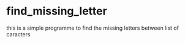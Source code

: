 # find_missing_letter
this is a simple programme to find the missing letters between list of caracters
